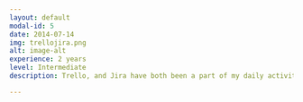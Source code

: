 ```yaml
---
layout: default
modal-id: 5
date: 2014-07-14
img: trellojira.png
alt: image-alt
experience: 2 years
level: Intermediate
description: Trello, and Jira have both been a part of my daily activities in all instances as a developer, it has helped me since way back when I was producing my Masters Thesis in the university. While scrum has been our agile methodology of choice for time driven projects, trello has been our choice for less time involved projects.

---
```

